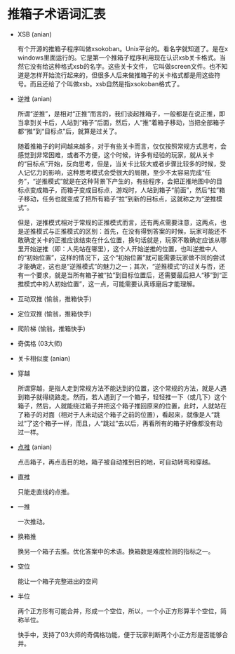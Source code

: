 # 推箱子术语词汇表

- XSB (anian)

  有个开源的推箱子程序叫做xsokoban。Unix平台的。看名字就知道了。是在x windows里面运行的。它是第一个推箱子程序利用现在认识xsb关卡格式。当然它没有给这种格式xsb的名字。这些关卡文件， 它叫做screen文件。也不知道是怎样开始流行起来的，但很多人后来做推箱子的关卡格式都是用这些符号。而且还给了个叫做xsb。xsb自然是指xsokoban格式了。

- 逆推 (anian)

  所谓“逆推”，是相对“正推”而言的，我们谈起推箱子，一般都是在说正推，即当拿到关卡后，人站到“箱子”后面，然后，人“推”着箱子移动，当把全部箱子都“推”到“目标点”后，就算是过关了。

  随着推箱子的时间越来越多，对于有些关卡而言，仅仅按照常规方式思考，会感觉到非常困难，或者不方便，这个时候，许多有经验的玩家，就从关卡的“目标点”开始，反向思考，但是，当关卡比较大或者步骤比较多的时候，受人记忆力的影响，这种思考模式会受很大的局限，至少不太容易完成“任务”，“逆推模式”就是在这种背景下产生的，有些程序，会把正推地图中的目标点变成箱子，而箱子变成目标点，游戏时，人站到箱子“前面”，然后“拉”箱子移动，任务也就变成了把所有箱子“拉”到新的目标点，这就称之为“逆推模式”。

  但是，逆推模式相对于常规的正推模式而言，还有两点需要注意，这两点，也是逆推模式与正推模式的区别：首先，在没有得到答案的时候，玩家可能还不敢确定关卡的正推应该结束在什么位置，换句话就是，玩家不敢确定应该从哪里开始逆推（即：人先站在哪里），这个人开始逆推的位置，也叫逆推中人的“初始位置”，这样的情况下，这个“初始位置”就可能需要玩家做不同的尝试才能确定，这也是“逆推模式”的魅力之一；其次，“逆推模式”的过关与否，还有一个要求，就是当所有箱子被“拉”到目标位置后，还需要最后把人“移”到“正推模式中的人初始位置”，这一点，可能需要认真琢磨后才能理解。

- 互动双推 (愉翁，推箱快手)
- 定位双推 (愉翁，推箱快手)
- 爬阶梯 (愉翁，推箱快手)
- 奇偶格 (03大师)
- 关卡相似度 (anian)

- 穿越

  所谓穿越，是指人走到常规方法不能达到的位置，这个常规的方法，就是人遇到箱子就得绕路走。然而，若人遇到了一个箱子，轻轻推一下（或几下）这个箱子，然后，人就能绕过箱子并把这个箱子推回原来的位置，此时，人就站在了箱子的对面（相对于人未动这个箱子之前的位置），看起来，就像是人“跳过”了这个箱子一样，而且，人“跳过”去以后，再看所有的箱子好像都没有动过一样。

- [点推](点推.md) (anian)

  点击箱子，再点击目的地，箱子被自动推到目的地，可自动转弯和穿越。

- 直推

  只能走直线的点推。

- 一推

  一次推动。

- 换箱推

  换另一个箱子去推。优化答案中的术语。换箱数是难度检测的指标之一。

- 空位

  能让一个箱子完整进出的空间

- 半位

  两个正方形有可能合并，形成一个空位，所以，一个小正方形算半个空位，简称半位。

  快手中，支持了03大师的奇偶格功能，便于玩家判断两个小正方形是否能够合并。
